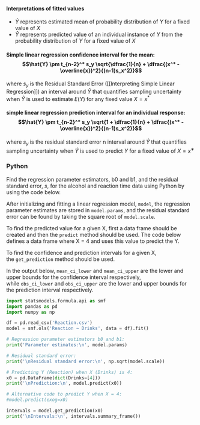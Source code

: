 #### Interpretations of fitted values
- $\hat{Y}$ represents estimated mean of probability distribution of $Y$ for a fixed value of $X$
- $\hat{Y}$ represents predicted value of an individual instance of $Y$ from the probability distribution of $Y$ for a fixed value of $X$

#### Simple linear regression confidence interval for the mean: $$\hat{Y} \pm t_{n-2}^* s_y \sqrt{\dfrac{1}{n} + \dfrac{(x^* - \overline{x})^2}{(n-1)s_x^2}}$$
where $s_y$ is the Residual Standard Error ([[Interpreting Simple Linear Regression]])
an interval around $\hat{Y}$ that quantifies sampling uncertainty when $\hat{Y}$ is used to estimate $E(Y)$ for any fixed value $X=x^*$ 

#### simple linear regression prediction interval for an individual response: $$\hat{Y} \pm t_{n-2}^* s_y \sqrt{1 + \dfrac{1}{n} + \dfrac{(x^* - \overline{x})^2}{(n-1)s_x^2}}$$
where $s_y$ is the residual standard error
n interval around $\hat{Y}$ that quantifies sampling uncertainty when $\hat{Y}$ is used to predict $Y$ for a fixed value of $X=x^∗$ 


### Python
Find the regression parameter estimators, b0 and b1, and the residual standard error, _s_, for the alcohol and reaction time data using Python by using the code below.

After initializing and fitting a linear regression model, `model`, the regression parameter estimates are stored in `model.params`, and the residual standard error can be found by taking the square root of `model.scale`.

To find the predicted value for a given X, first a data frame should be created and then the `predict` method should be used. The code below defines a data frame where X = 4 and uses this value to predict the Y.

To find the confidence and prediction intervals for a given X, the `get_prediction` method should be used.

In the output below, `mean_ci_lower` and `mean_ci_upper` are the lower and upper bounds for the confidence interval respectively, while `obs_ci_lower` and `obs_ci_upper` are the lower and upper bounds for the prediction interval respectively.
```python
import statsmodels.formula.api as smf
import pandas as pd 
import numpy as np

df = pd.read_csv('Reaction.csv')
model = smf.ols('Reaction ~ Drinks', data = df).fit()

# Regression parameter estimators b0 and b1:
print('Parameter estimates:\n', model.params)

# Residual standard error:
print('\nResidual standard error:\n', np.sqrt(model.scale))

# Predicting Y (Reaction) when X (Drinks) is 4:
x0 = pd.DataFrame(dict(Drinks=[4]))
print('\nPrediction:\n', model.predict(x0))

# Alternative code to predict Y when X = 4:
#model.predict(exog=x0)

intervals = model.get_prediction(x0)
print('\nIntervals:\n', intervals.summary_frame())
```
